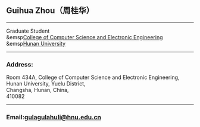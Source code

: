 ## Guihua Zhou（周桂华）

---
Graduate Student<br />
&emsp[College of Computer Science and Electronic Engineering](http://csee.hnu.edu.cn/)<br />
&emsp[Hunan University](http://www.hnu.edu.cn/)<br /> 

---
### Address: 
Room 434A, College of Computer Science and Electronic Engineering,<br />
Hunan University, Yuelu District,<br /> 
Changsha, Hunan, China,<br /> 
410082

---
### Email:gulagulahuli@hnu.edu.cn

